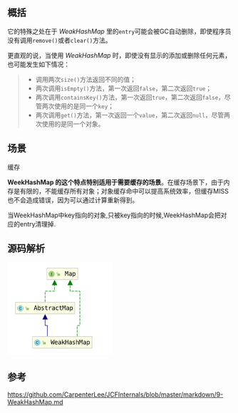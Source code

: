 ## 概括

它的特殊之处在于 *WeakHashMap* 里的`entry`可能会被GC自动删除，即使程序员没有调用`remove()`或者`clear()`方法。

更直观的说，当使用 *WeakHashMap* 时，即使没有显示的添加或删除任何元素，也可能发生如下情况：

> - 调用两次`size()`方法返回不同的值；
> - 两次调用`isEmpty()`方法，第一次返回`false`，第二次返回`true`；
> - 两次调用`containsKey()`方法，第一次返回`true`，第二次返回`false`，尽管两次使用的是同一个`key`；
> - 两次调用`get()`方法，第一次返回一个`value`，第二次返回`null`，尽管两次使用的是同一个对象。



## 场景

缓存

**WeekHashMap 的这个特点特别适用于需要缓存的场景**。在缓存场景下，由于内存是有限的，不能缓存所有对象；对象缓存命中可以提高系统效率，但缓存MISS也不会造成错误，因为可以通过计算重新得到。

当WeekHashMap中key指向的对象,只被key指向的时候,WeekHashMap会把对应的entry清理掉.



## 源码解析

![image-20190729185641867](assets/WeakHashMap/image-20190729185641867.png)




## 参考

https://github.com/CarpenterLee/JCFInternals/blob/master/markdown/9-WeakHashMap.md